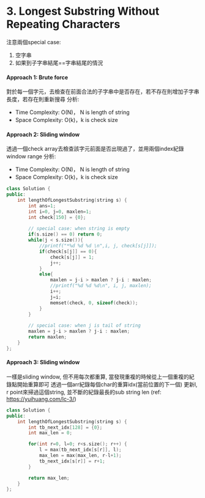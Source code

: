 # 3. Longest Substring Without Repeating Characters
注意兩個special case:
1. 空字串
2. 如果到子字串結尾==字串結尾的情況

#### Approach 1: Brute force
對於每一個字元，去檢查在前面合法的子字串中是否存在，若不存在則增加子字串長度，若存在則重新搜尋
分析:
- Time Complexity: O(N)， N is length of string
- Space Complexity: O(k)，k is check size

#### Approach 2: Sliding window
透過一個check array去檢查該字元前面是否出現過了，並用兩個index紀錄window range
分析:
- Time Complexity: O(N)， N is length of string
- Space Complexity: O(k)，k is check size
```c++
class Solution {
public:
    int lengthOfLongestSubstring(string s) {
        int ans=1;
        int i=0, j=0, maxlen=1;
        int check[150] = {0};
        
        // special case: when string is empty
        if(s.size() == 0) return 0;
        while(j < s.size()){
            //printf("*%d %d %d \n",i, j, check[s[j]]);
            if(check[s[j]] == 0){
                check[s[j]] = 1;
                j++;
            }
            else{
                maxlen = j-i > maxlen ? j-i : maxlen;
                //printf("%d %d %d\n", i, j, maxlen);
                i++;
                j=i;
                memset(check, 0, sizeof(check));
            }
        }
        
        // special case: when j is tail of string
        maxlen = j-i > maxlen ? j-i : maxlen;
        return maxlen;
    }
};
```

#### Approach 3: Sliding window
一樣是sliding window, 但不用每次都重算, 當發現重複的時候從上一個重複的紀錄點開始重算即可
透過一個arr紀錄每個char的重算idx(當前位置的下一個)
更新l, r point來掃過這個string, 並不斷的紀錄最長的sub string len
(ref: https://yuihuang.com/lc-3/)

```c++
class Solution {
public:
    int lengthOfLongestSubstring(string s) {
        int tb_next_idx[128] = {0};
        int max_len = 0;

        for(int r=0, l=0; r<s.size(); r++) {
            l = max(tb_next_idx[s[r]], l);
            max_len = max(max_len, r-l+1);
            tb_next_idx[s[r]] = r+1;
        }

        return max_len;
    }
};
```




